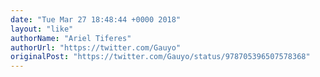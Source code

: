 ```yaml
---
date: "Tue Mar 27 18:48:44 +0000 2018"
layout: "like"
authorName: "Ariel Tiferes"
authorUrl: "https://twitter.com/Gauyo"
originalPost: "https://twitter.com/Gauyo/status/978705396507578368"
---
```

